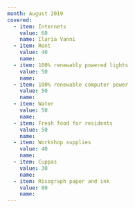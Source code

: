 ```yaml
---
month: August 2019
covered:
  - item: Internets
    value: 60
    name: Ilaria Vanni
  - item: Rent
    value: 40
    name: 
  - item: 100% renewably powered lights
    value: 50
    name: 
  - item: 100% renewable computer power
    value: 50
    name: 
  - item: Water
    value: 50
    name: 
  - item: Fresh food for residents
    value: 50
    name: 
  - item: Workshop supplies
    value: 40
    name: 
  - item: Cuppas
    value: 30
    name: 
  - item: Risograph paper and ink
    value: 80
    name: 
---
```


